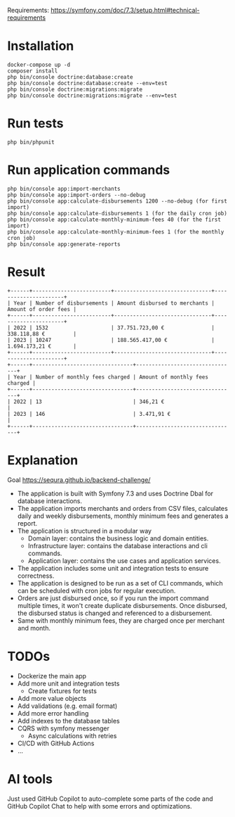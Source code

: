 
Requirements: https://symfony.com/doc/7.3/setup.html#technical-requirements

# Installation
```
docker-compose up -d
composer install
php bin/console doctrine:database:create
php bin/console doctrine:database:create --env=test
php bin/console doctrine:migrations:migrate
php bin/console doctrine:migrations:migrate --env=test
```

# Run tests
```
php bin/phpunit
```

# Run application commands
```
php bin/console app:import-merchants
php bin/console app:import-orders --no-debug
php bin/console app:calculate-disbursements 1200 --no-debug (for first import)
php bin/console app:calculate-disbursements 1 (for the daily cron job)
php bin/console app:calculate-monthly-minimum-fees 40 (for the first import)
php bin/console app:calculate-monthly-minimum-fees 1 (for the monthly cron job)
php bin/console app:generate-reports
```

# Result
```
+------+-------------------------+-------------------------------+----------------------+
| Year | Number of disbursements | Amount disbursed to merchants | Amount of order fees |
+------+-------------------------+-------------------------------+----------------------+
| 2022 | 1532                    | 37.751.723,00 €               | 338.118,88 €         |
| 2023 | 10247                   | 188.565.417,00 €              | 1.694.173,21 €       |
+------+-------------------------+-------------------------------+----------------------+
+------+--------------------------------+--------------------------------+
| Year | Number of monthly fees charged | Amount of monthly fees charged |
+------+--------------------------------+--------------------------------+
| 2022 | 13                             | 346,21 €                       |
| 2023 | 146                            | 3.471,91 €                     |
+------+--------------------------------+--------------------------------+
```

# Explanation
Goal https://sequra.github.io/backend-challenge/

- The application is built with Symfony 7.3 and uses Doctrine Dbal for database interactions.
- The application imports merchants and orders from CSV files, calculates daily and weekly disbursements, monthly minimum fees and generates a report.
- The application is structured in a modular way
  - Domain layer: contains the business logic and domain entities.
  - Infrastructure layer: contains the database interactions and cli commands.
  - Application layer: contains the use cases and application services.
- The application includes some unit and integration tests to ensure correctness.
- The application is designed to be run as a set of CLI commands, which can be scheduled with cron jobs for regular execution.
- Orders are just disbursed once, so if you run the import command multiple times, it won't create duplicate disbursements. Once disbursed, the disbursed status is changed and referenced to a disbursement.
- Same with monthly minimum fees, they are charged once per merchant and month.

# TODOs
- Dockerize the main app
- Add more unit and integration tests
  - Create fixtures for tests
- Add more value objects
- Add validations (e.g. email format)
- Add more error handling
- Add indexes to the database tables
- CQRS with symfony messenger
  - Async calculations with retries
- CI/CD with GitHub Actions
- ...

# AI tools
Just used GitHub Copilot to auto-complete some parts of the code and GitHub Copilot Chat to help with some errors and optimizations.
